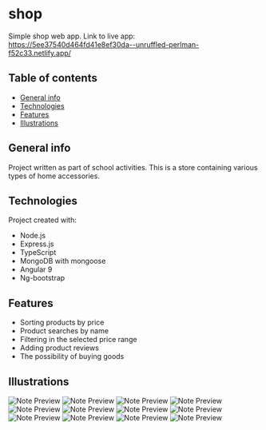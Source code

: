 # shop
Simple shop web app.
Link to live app: https://5ee37540d464fd41e8ef30da--unruffled-perlman-f52c33.netlify.app/


## Table of contents
* [General info](#general-info)
* [Technologies](#technologies)
* [Features](#features)
* [Illustrations](#illustrations)

## General info
Project written as part of school activities.
This is a store containing various types of home accessories.

## Technologies
Project created with:
* Node.js
* Express.js
* TypeScript
* MongoDB with mongoose
* Angular 9
* Ng-bootstrap

## Features
* Sorting products by price
* Product searches by name
* Filtering in the selected price range
* Adding product reviews
* The possibility of buying goods

## Illustrations
![Note Preview](https://imgur.com/ryGH7yC.png)
![Note Preview](https://imgur.com/xDihZqd.png)
![Note Preview](https://imgur.com/bx9rK94.png)
![Note Preview](https://imgur.com/vExL0Dj.png)
![Note Preview](https://imgur.com/7rGlG1p.png)
![Note Preview](https://imgur.com/Z9hvsPv.png)
![Note Preview](https://imgur.com/z3Db7Ru.png)
![Note Preview](https://imgur.com/wxGnsXC.png)
![Note Preview](https://imgur.com/Kmh6F1r.png)
![Note Preview](https://imgur.com/acSHt4J.png)
![Note Preview](https://imgur.com/Uv3AR2h.png)
![Note Preview](https://imgur.com/guBVziu.png)
